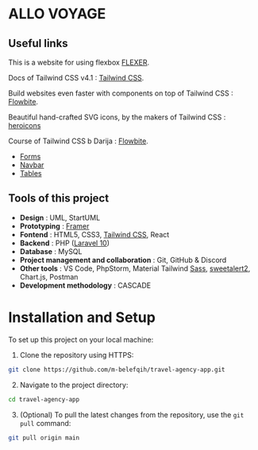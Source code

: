 # ALLO VOYAGE

## Useful links

This is a website for using flexbox [FLEXER](https://www.flexer.dev/).

Docs of Tailwind CSS v4.1 : [Tailwind CSS](https://tailwindcss.com/docs/installation/play-cdn).

Build websites even faster with components on top of Tailwind CSS : [Flowbite](https://flowbite.com/).

Beautiful hand-crafted SVG icons, by the makers of Tailwind CSS :  [heroicons](https://heroicons.com/)

Course of Tailwind CSS b Darija : [Flowbite](https://www.youtube.com/watch?v=IZ5CehCYqcc&list=PLzw5gTKvdr_mbqo5i7OTxu8RK0yGdoECT).

- [Forms](https://flowbite.com/docs/components/forms/)
- [Navbar](https://flowbite.com/docs/components/navbar/)
- [Tables](https://flowbite.com/docs/components/tables/)

## Tools of this project

- **Design** : UML, StartUML
- **Prototyping** : [Framer](https://www.framer.com/)
- **Fontend** : HTML5, CSS3, [Tailwind CSS](https://tailwindcss.com/), React
- **Backend** : PHP ([Laravel 10](https://laravel.com/))
- **Database** : MySQL
- **Project management and collaboration** : Git, GitHub & Discord
- **Other tools** : VS Code, PhpStorm, Material Tailwind  [Sass](https://sass-lang.com/), [sweetalert2](https://sweetalert2.github.io/), Chart.js, Postman
- **Development methodology** : CASCADE

# Installation and Setup

To set up this project on your local machine:
1. Clone the repository using HTTPS:

```bash
git clone https://github.com/m-belefqih/travel-agency-app.git
```

2. Navigate to the project directory:

```bash
cd travel-agency-app
```

3. (Optional) To pull the latest changes from the repository, use the `git pull` command:

```bash
git pull origin main
```
